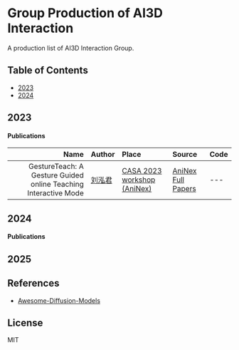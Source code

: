 # Group Production of AI3D Interaction 

A production list of AI3D Interaction Group.


## Table of Contents

- [2023](#2023)
- [2024](#2024) 

## 2023

#### Publications

| Name | Author | Place | Source | Code | 
|---:|:---|:---|:---|:---| 
| GestureTeach: A Gesture Guided online Teaching Interactive Mode | [刘泓君](https://github.com/DhrLhj) | [CASA 2023 workshop (AniNex)](https://cyprusconferences.org/casa2023/) | [AniNex Full Papers](https://cyprusconferences.org/casa2023/proceedings/) | --- | 



## 2024

#### Publications

## 2025



## References

- [Awesome-Diffusion-Models](https://github.com/heejkoo/Awesome-Diffusion-Models)

## License 
MIT
